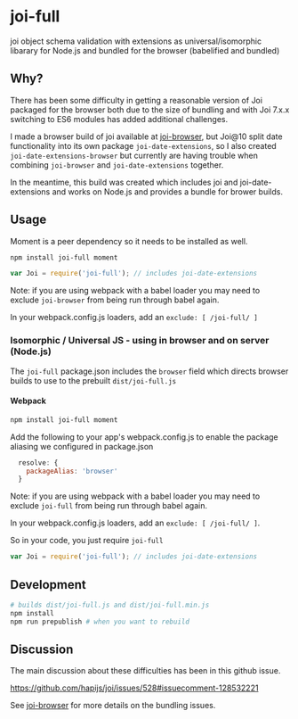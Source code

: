 # joi-full

joi object schema validation with extensions as universal/isomorphic libarary for Node.js and bundled for the browser (babelified and bundled)

## Why?

There has been some difficulty in getting a reasonable version of Joi packaged for the browser both due to the size of bundling and with Joi 7.x.x switching to ES6 modules has added additional challenges.

I made a browser build of joi available at [joi-browser](https://github.com/jeffbski/joi-browser), but Joi@10 split date functionality into its own package `joi-date-extensions`, so I also created `joi-date-extensions-browser` but currently are having trouble when combining `joi-browser` and `joi-date-extensions` together.

In the meantime, this build was created which includes joi and joi-date-extensions and works on Node.js and provides a bundle for brower builds.


## Usage

Moment is a peer dependency so it needs to be installed as well.

```bash
npm install joi-full moment
```

```javascript
var Joi = require('joi-full'); // includes joi-date-extensions
```

Note: if you are using webpack with a babel loader you may need to exclude `joi-browser` from being run through babel again.

In your webpack.config.js loaders, add an `exclude: [ /joi-full/ ]`

### Isomorphic / Universal JS - using in browser and on server (Node.js)

The `joi-full` package.json includes the `browser` field which directs browser builds to use to the prebuilt `dist/joi-full.js`


#### Webpack

```bash
npm install joi-full moment
```

Add the following to your app's webpack.config.js to enable the package aliasing we configured in package.json

```javascript
  resolve: {
    packageAlias: 'browser'
  }
```

Note: if you are using webpack with a babel loader you may need to exclude `joi-full` from being run through babel again.

In your webpack.config.js loaders, add an `exclude: [ /joi-full/ ]`.


So in your code, you just require `joi-full`

```javascript
var Joi = require('joi-full'); // includes joi-date-extensions
```


## Development

```bash
# builds dist/joi-full.js and dist/joi-full.min.js
npm install
npm run prepublish # when you want to rebuild
```


## Discussion

The main discussion about these difficulties has been in this github issue.

https://github.com/hapijs/joi/issues/528#issuecomment-128532221

See [joi-browser](https://github.com/jeffbski/joi-browser) for more details on the bundling issues.
